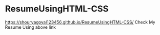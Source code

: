 # ResumeUsingHTML-CSS
https://shouryagoyal123456.github.io/ResumeUsingHTML-CSS/
Check My Resume Using above link
